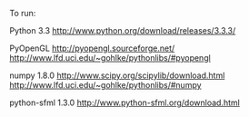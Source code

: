 To run:

Python 3.3
http://www.python.org/download/releases/3.3.3/

PyOpenGL
http://pyopengl.sourceforge.net/
http://www.lfd.uci.edu/~gohlke/pythonlibs/#pyopengl

numpy 1.8.0
http://www.scipy.org/scipylib/download.html
http://www.lfd.uci.edu/~gohlke/pythonlibs/#numpy

python-sfml 1.3.0
http://www.python-sfml.org/download.html
